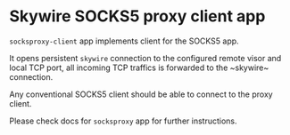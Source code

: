 # Skywire SOCKS5 proxy client app

`socksproxy-client` app implements client for the SOCKS5 app.

It opens persistent `skywire` connection to the configured remote visor
and local TCP port, all incoming TCP traffics is forwarded to the
~skywire~ connection.

Any conventional SOCKS5 client should be able to connect to the proxy client.

Please check docs for `socksproxy` app for further instructions.
